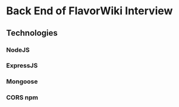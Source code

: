 # Back End of FlavorWiki Interview

## Technologies

### NodeJS

### ExpressJS

### Mongoose

### CORS npm
